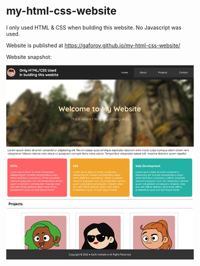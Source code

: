 # my-html-css-website
I only used HTML &amp; CSS when building this website. No Javascript was used. 

Website is published at https://gaforov.github.io/my-html-css-website/

Website snapshot:

![This is an image](/HTMLCSSWebsiteHomepage.jpg)
